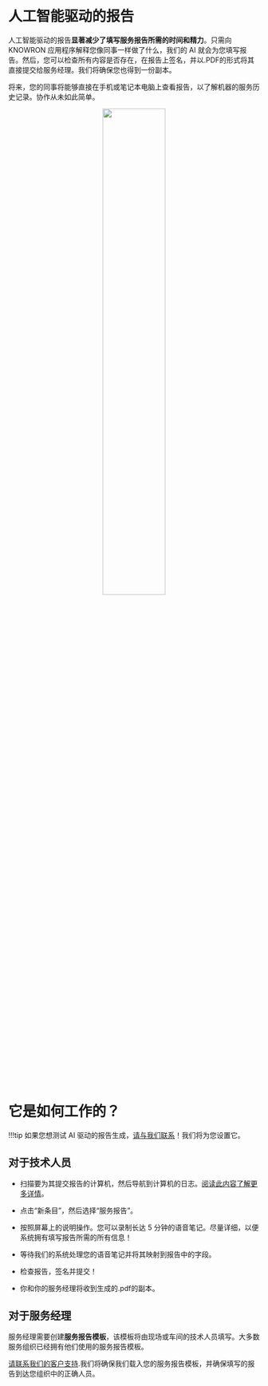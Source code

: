 # 人工智能驱动的报告

人工智能驱动的报告**显著减少了填写服务报告所需的时间和精力**。只需向 KNOWRON 应用程序解释您像同事一样做了什么，我们的 AI 就会为您填写报告。然后，您可以检查所有内容是否存在，在报告上签名，并以.PDF的形式将其直接提交给服务经理。我们将确保您也得到一份副本。

将来，您的同事将能够直接在手机或笔记本电脑上查看报告，以了解机器的服务历史记录。协作从未如此简单。

<p align="center"><img src="https://i.imgur.com/KR0jeOI.gif " width="50%"></p>

# 它是如何工作的？

!!!tip
    如果您想测试 AI 驱动的报告生成，[请与我们联系](mailto:support@knowron.com？subject=I%20want%20to%20test%20the%20AI-powered%20Report%20Generator！&body=Dear%20KNOWRON%20team%2C%0D%0A%0D%0AI%20believe%20that%20me%20and%20my%20team%20would%20benefit%20greatly%20from%20the%20AI-powered%20Report%20Generation%20feature.%20Please%20get%20in%20contact%20with%20me%20to%20set%20it%20up！%0D%0A%0D%0AWarm%20regards)！我们将为您设置它。

## 对于技术人员

- 扫描要为其提交报告的计算机，然后导航到计算机的日志。[阅读此内容了解更多详情](../logbook_na#how-to-get-started-with-the-machine-logbook)。

- 点击“新条目”，然后选择“服务报告”。

- 按照屏幕上的说明操作。您可以录制长达 5 分钟的语音笔记。尽量详细，以便系统拥有填写报告所需的所有信息！

- 等待我们的系统处理您的语音笔记并将其映射到报告中的字段。

- 检查报告，签名并提交！

- 你和你的服务经理将收到生成的.pdf的副本。

## 对于服务经理

服务经理需要创建**服务报告模板**，该模板将由现场或车间的技术人员填写。大多数服务组织已经拥有他们使用的服务报告模板。

[请联系我们的客户支持](mailto:support@knowron.com？subject=I%20want%20to%20test%20the%20AI-powered%20Report%20Generator！&body=Dear%20KNOWRON%20team%2C%0D%0A%0D%0AI%20believe%20that%20me%20and%20my%20team%20would%20benefit%20greatly%20from%20the%20AI-powered%20Report%20Generation%20feature.%20Please%20get%20in%20contact%20with%20me%20to%20set%20it%20up！%0D%0A%0D%0AWarm%20regards).我们将确保我们载入您的服务报告模板，并确保填写的报告到达您组织中的正确人员。